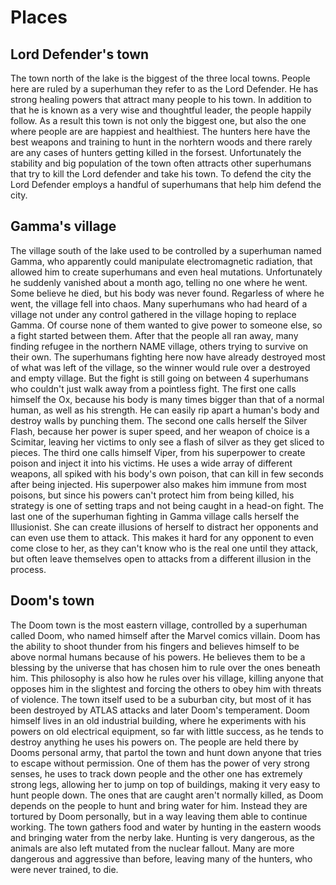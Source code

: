 # Places

## Lord Defender's town

The town north of the lake is the biggest of the three local towns.
People here are ruled by a superhuman they refer to as the Lord Defender. 
He has strong healing powers that attract many people to his town. 
In addition to that he is known as a very wise and thoughtful leader, the people happily follow.
As a result this town is not only the biggest one, but also the one where people are are happiest and healthiest. 
The hunters here have the best weapons and training to hunt in the norhtern woods and there rarely are any cases of hunters getting killed in the forsest.
Unfortunately the stability and big population of the town often attracts other superhumans that try to kill the Lord defender and take his town. 
To defend the city the Lord Defender employs a handful of superhumans that help him defend the city.

## Gamma's village

The village south of the lake used to be controlled by a superhuman named Gamma, who apparently could manipulate electromagnetic radiation, that allowed him to create superhumans and even heal mutations. 
Unfortunately he suddenly vanished about a  month ago, telling no one where he went.
Some believe he died, but his body was never found.
Regarless of where he went, the village fell into chaos. 
Many superhumans who had heard of a village not under any control gathered in the village hoping to replace Gamma. 
Of course none of them wanted to give power to someone else, so a fight started between them. 
After that the people all ran away, many finding refugee in the northern NAME village, others trying to survive on their own.
The superhumans fighting here now have already destroyed most of what was left of the village, so the winner would rule over a destroyed and empty village.
But the fight is still going on between 4 superhumans who couldn't just walk away from a pointless fight.
The first one calls himself the Ox, because his body is many times bigger than that of a normal human, as well as his strength. 
He can easily rip apart a human's body and destroy walls by punching them.
The second one calls herself the Silver Flash, because her power is super speed, and her weapon of choice is a Scimitar, leaving her victims to only see a flash of silver as they get sliced to pieces. 
The third one calls himself Viper, from his superpower to create poison and inject it into his victims.
He uses a wide array of different weapons, all spiked with his body's own poison, that can kill in few seconds after being injected.
His superpower also makes him immune from most poisons, but since his powers can't protect him from being killed, his strategy is one of setting traps and not being caught in a head-on fight.
The last one of the superhuman fighting in Gamma village calls herself the Illusionist. 
She can create illusions of herself to distract her opponents and can even use them to attack.
This makes it hard for any opponent to even come close to her, as they can't know who is the real one until they attack, but often leave themselves open to attacks from a different illusion in the process.

## Doom's town

The Doom town is the most eastern village, controlled by a superhuman called Doom, who named himself after the Marvel comics villain.
Doom has the ability to shoot thunder from his fingers and believes himself to be above normal humans because of his powers.
He believes them to be a blessing by the universe that has chosen him to rule over the ones beneath him.
This philosophy is also how he rules over his village, killing anyone that opposes him in the slightest and forcing the others to obey him with threats of violence.
The town itself used to be a suburban city, but most of it has been destroyed by ATLAS attacks and later Doom's temperament.
Doom himself lives in an old industrial building, where he experiments with his powers on old electrical equipment, so far with little success, as he tends to destroy anything he uses his powers on.
The people are held there by Dooms personal army, that partol the town and hunt down anyone that tries to escape without permission.
One of them has the power of very strong senses, he uses to track down people and the other one has extremely strong legs, allowing her to jump on top of buildings, making it very easy to hunt people down.
The ones that are caught aren't normally killed, as Doom depends on the people to hunt and bring water for him.
Instead they are tortured by Doom personally, but in a way leaving them able to continue working.
The town gathers food and water by hunting in the eastern woods and bringing water from the nerby lake.
Hunting is very dangerous, as the animals are also left mutated from the nuclear fallout.
Many are more dangerous and aggressive than before, leaving many of the hunters, who were never trained, to die.
